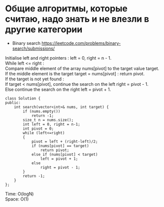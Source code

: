 # Общие алгоритмы, которые считаю, надо знать и не влезли в другие категории

- Binary search
https://leetcode.com/problems/binary-search/submissions/

Initialise left and right pointers : left = 0, right = n - 1.  
    While left <= right :  
        Compare middle element of the array nums[pivot] to the target value target.  
        If the middle element is the target target = nums[pivot] : return pivot.  
        If the target is not yet found :  
        If target < nums[pivot], continue the search on the left right = pivot - 1.  
        Else continue the search on the right left = pivot + 1.  

```
class Solution {
public:
    int search(vector<int>& nums, int target) {
        if (nums.empty())
            return -1;
        size_t n = nums.size(); 
        int left = 0, right = n-1;
        int pivot = 0;
        while (left<=right)
        {
            pivot = left + (right-left)/2;
            if (nums[pivot] == target)
                return pivot;
            else if (nums[pivot] < target)
                left = pivot + 1;
            else
                right = pivot - 1;
        }
        return -1;
    }
};
```
 Time: O(logN)  
 Space: O(1)
 
 
